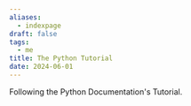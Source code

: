 ```yaml
---
aliases:
  - indexpage
draft: false
tags:
  - me
title: The Python Tutorial
date: 2024-06-01
---
```


Following the Python Documentation's Tutorial.
